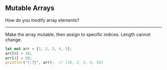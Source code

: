 ## Mutable Arrays

How do you modify array elements?

---

Make the array mutable, then assign to specific indices. Length cannot change.

```rust
let mut arr = [1, 2, 3, 4, 5];
arr[0] = 10;
arr[4] = 50;
println!("{:?}", arr);  // [10, 2, 3, 4, 50]
```

